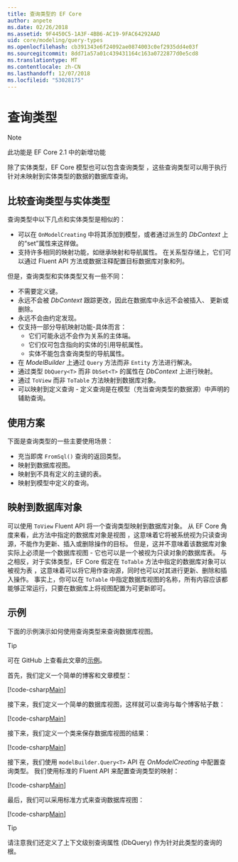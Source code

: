 ```yaml
---
title: 查询类型的 EF Core
author: anpete
ms.date: 02/26/2018
ms.assetid: 9F4450C5-1A3F-4BB6-AC19-9FAC64292AAD
uid: core/modeling/query-types
ms.openlocfilehash: cb391343e6f24092ae0874003c0ef2935dd4e03f
ms.sourcegitcommit: 8dd71a57a01c439431164c163a0722877d0e5cd8
ms.translationtype: MT
ms.contentlocale: zh-CN
ms.lasthandoff: 12/07/2018
ms.locfileid: "53028175"
---
```

# <a name="query-types"></a>查询类型
> [!NOTE]
> 此功能是 EF Core 2.1 中的新增功能

除了实体类型，EF Core 模型也可以包含查询类型  ，这些查询类型可以用于执行针对未映射到实体类型的数据的数据库查询。

## <a name="compare-query-types-to-entity-types"></a>比较查询类型与实体类型

查询类型中以下几点和实体类型是相似的：

- 可以在 `OnModelCreating` 中将其添加到模型，或者通过派生的 _DbContext_ 上的“set”属性来这样做。
- 支持许多相同的映射功能，如继承映射和导航属性。 在关系型存储上，它们可以通过 Fluent API 方法或数据注释配置目标数据库对象和列。

但是，查询类型和实体类型又有一些不同：

- 不需要定义键。
- 永远不会被 _DbContext_ 跟踪更改，因此在数据库中永远不会被插入、 更新或删除。
- 永远不会由约定发现。
- 仅支持一部分导航映射功能-具体而言：
  - 它们可能永远不会作为关系的主体端。
  - 它们仅可包含指向的实体的引用导航属性。
  - 实体不能包含查询类型的导航属性。
- 在 _ModelBuilder_ 上通过 `Query` 方法而非 `Entity` 方法进行解决。
- 通过类型 `DbQuery<T>` 而非 `DbSet<T>` 的属性在 _DbContext_ 上进行映射。
- 通过 `ToView` 而非 `ToTable` 方法映射到数据库对象。
- 可以映射到定义查询  - 定义查询是在模型（充当查询类型的数据源）中声明的辅助查询。

## <a name="usage-scenarios"></a>使用方案

下面是查询类型的一些主要使用场景：

- 充当即席 `FromSql()` 查询的返回类型。
- 映射到数据库视图。
- 映射到不具有定义的主键的表。
- 映射到模型中定义的查询。

## <a name="mapping-to-database-objects"></a>映射到数据库对象

可以使用 `ToView` Fluent API 将一个查询类型映射到数据库对象。 从 EF Core 角度来看，此方法中指定的数据库对象是视图  ，这意味着它将被系统视为只读查询源，不能作为更新、插入或删除操作的目标。 但是，这并不意味着该数据库对象实际上必须是一个数据库视图 - 它也可以是一个被视为只读对象的数据库表。 与之相反，对于实体类型，EF Core 假定在 `ToTable` 方法中指定的数据库对象可以被视为表  ，这意味着可以将它用作查询源，同时也可以对其进行更新、删除和插入操作。 事实上，你可以在 `ToTable` 中指定数据库视图的名称，所有内容应该都能够正常运行，只要在数据库上将视图配置为可更新即可。

## <a name="example"></a>示例

下面的示例演示如何使用查询类型来查询数据库视图。

> [!TIP]
> 可在 GitHub 上查看此文章的[示例](https://github.com/aspnet/EntityFramework.Docs/tree/master/samples/core/QueryTypes)。

首先，我们定义一个简单的博客和文章模型：

[!code-csharp[Main](../../../samples/core/QueryTypes/Program.cs#Entities)]

接下来，我们定义一个简单的数据库视图，这样就可以查询与每个博客帖子数：

[!code-csharp[Main](../../../samples/core/QueryTypes/Program.cs#View)]

接下来，我们定义一个类来保存数据库视图的结果：

[!code-csharp[Main](../../../samples/core/QueryTypes/Program.cs#QueryType)]

接下来，我们使用 `modelBuilder.Query<T>` API 在 _OnModelCreating_ 中配置查询类型。
我们使用标准的 Fluent API 来配置查询类型的映射：

[!code-csharp[Main](../../../samples/core/QueryTypes/Program.cs#Configuration)]

最后，我们可以采用标准方式来查询数据库视图：

[!code-csharp[Main](../../../samples/core/QueryTypes/Program.cs#Query)]

> [!TIP]
> 请注意我们还定义了上下文级别查询属性 (DbQuery) 作为针对此类型的查询的根。
